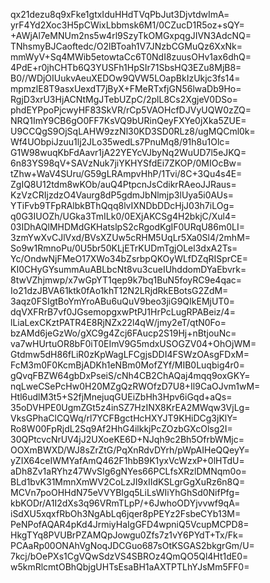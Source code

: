 qx21dezu8q9xFke1gtxIduHHdTVqPbJut3DjvtdwImA=
yrF4Yd2Xoc3H5pCWixLbbmsk6M1/0CZucD1R5oz+sQY=
+AWjAl7eMNUm2ns5w4rl9SzyTkOMGxpqgJIVN3AdcNQ=
TNhsmyBJCaoftedc/O2lBToah1V7JNzbCGMuQz6XxNk=
mmWyV+Sq4MWib5etowtaCc6T0NdI8zuusOHv1ax6dhQ=
4PdE+r0jhCHTb6Q3YUSFh1HpSIr71SbsHQ3EZu8MjB8=
B0//WDjOIUukvAeuXEDOw9QVW5LOapBkIzUkjc3fs14=
mpmzlE8T9asxUexdT7jByX+FMeRTxfjGN56lwaDb9Ho=
RgjD3xrU3HjACNtMgJTebUZpC/2plL8Cs2XgjeV0DSo=
phdEYPpoPjcwyHF83SkVR/rCp5VAOHcfDJVyUQW0zZQ=
NRQ1ImY9CB6gO0FF7KsVQ9bURinQeyFXYe0jXka5ZUE=
U9CCQgS9OjSqLAHW9zzNl30KD3SD0RLz8/ugMQCml0k=
Wf4UObpiJzuu1lj2JLo35wedLs7PnuMq8/91h8u1Olc=
G1W98wuqKbFdAavr1jA22YEYcVJbyNq2WuUD7l5eJKQ=
6n83YS98qV+SAVzNuk7jiYKHYSfdEi7ZKOP/0MIOcBw=
tZhw+WaV4SUru/G59gLRAmpvHhP/1Tvi/8C+3Qu4s4E=
ZgIQ8U12tdm8wKOb/auQ4PtpcnJsCdikrRAeoJJRaus=
KzVzCRIjzdzO4Vaurg8dP5gdmJbNlmjp3lUya5i0AUs=
YTiFvb9TFpRAlbkBThQqq8lvIXNDbDDcHjJ03h7iLOg=
q0G3IUOZh/UGka3TmILk0/0EXjAKCSg4H2bkjC/Xul4=
03IDhAQlMHDMdGKHatslpS2cRgodKgIF0URqU86m0LI=
3zmYwXvCJlVxd/BVsXZUw5cRHM5UqLr5Xa0Sl4/2mhM=
So9w1RmnoPu/0U5br50KLjETrKUDmTgjOLel3dxA2Ts=
Yc/OndwNjFMeO17XWo34bZsrbpQKOyWLfDZqRISprCE=
KI0CHyGYsummAuABLbcNt8vu3cueIUhddomDYaEbvrk=
8twVZhjmwp/x7wGpYT1qep9k7bq1BuN5foyRC9e4qac=
Io21dzJBVA61ktk0fAo1khT12N2LRjdRkEBotsG2ZdM=
3aqz0FSIgtBoYmYroABu6uQuV9beo3jiG9QIkEMjUT0=
dqVXFRrB7vf0JGsemopgxwPtPJ1HrPcLugRPABeiz/4=
lLiaLexCKztPATR4E8RjNZx22l4qW/jmy2eT/qtN0Fo=
bzAMd6jeGzWo/gXC9g4Zcj6FAucp2S19Hj+nBtjouNc=
va7wHUrtuOR8bF0iT0EImV9G5mdxUSOGZV04+OhOjWM=
Gtdmw5dH86fLiR0zKpWagLFCgjsDDI4FSWzOAsgFDxM=
FcM3m0F0KcmBjADKh1eNBm0MofZYf/MIB0Luqbig4r0=
gQvqFBZW64gbDxPseiS/cNh4CB2ChAQaj4mqq9oxGKY=
nqLweCSePcHw0H20MZgQzRWOfzD7U8+Il9CaOJvm1wM=
Htl6udlM3t5+S2fjMnejuqGUEiZbHh3Hpv6iGqd+aQs=
35oDVHPE0UgmZGt5z4inSZ7HzINX8KrEA2MWqw3VjLg=
VksGPhaClCQWq/rl7YCFBgctHcHXYJT9KHiDCg3jKlY=
Ro8W00FpRjdL2Sq9Af2HhG4ilkkjPcZOzbGXcOlsg2I=
30QPtcvcNrUV4jJ2UXoeKE6D+NJqh9c2Bh5OfrbWMjc=
OOXmBWXD/WJ8sZrZtG/PqXnRdvDYrh/pWpAIHeQQeyY=
yZIX64ceIWMYafAmQ462F1hbB9K1yxVcWzxP+0lHTdU=
aDh8Zv1aRYhz47WvSIg6gNYes66PCLfsXRzlDMNqm0o=
BLd1bvK31MmnXmWV2CoLzJI9xIIdKSLgrGgXuRz6n8Q=
MCVn7poOHHdN75eVVYBIgq5LiLsWIiYhGhSd0NifPfg=
kbKODr/A1I2dXs3q96VRmTLpP/+6JwhoODYjvvwf9qA=
iSdXU5xqxfRbOh3NgAbLq6jqer8pPEYz2FsbeCYb13M=
PeNPofAQAR4pKd4JrmiyHaIgGFD4wpniQ5VcupMCPD8=
HkgTYq8PVUBrPZAMQpJowgu0Zfs7z1vY6PYdT+Tx/Fk=
PCAaRp00ONAhVgNoqJDCGuo687sOtKSGAS2bkgrGm/U=
7kcj/bOePXs1CgVQwSdzVS4SBROz4QmQO5Ql4Ht1dE0=
w5kmRlcmtOBhQbjgUHTsEsaBH1aAXTPTLhYJsMm5FF0=
